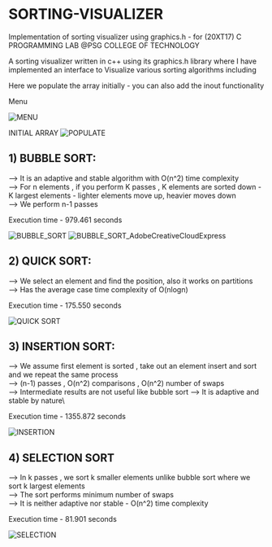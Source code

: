 # SORTING-VISUALIZER

Implementation of sorting visualizer using graphics.h - for (20XT17) C PROGRAMMING LAB @PSG COLLEGE OF TECHNOLOGY

A sorting visualizer written in c++ using its graphics.h library where I have implemented an interface to
Visualize various sorting algorithms including

Here we populate the array initially - you can also add the inout functionality

Menu

![MENU](https://user-images.githubusercontent.com/51514697/169706600-382befbd-34cc-4591-a4d4-44d9d14557f2.png)


INITIAL ARRAY
![POPULATE](https://user-images.githubusercontent.com/51514697/169706616-550a2b87-e4c5-4f2d-80c2-96185e9ef9d5.png)

## 1) BUBBLE SORT:

--> It is an adaptive and stable algorithm with O(n^2) time complexity\
--> For n elements , if you perform K passes , K elements are sorted down - K largest elements - lighter elements move up, heavier moves down\
--> We perform n-1 passes

Execution time - 979.461 seconds

![BUBBLE_SORT](https://user-images.githubusercontent.com/51514697/169706623-236fc4fb-848d-4aa2-a48b-6448255a475a.png)
![BUBBLE_SORT_AdobeCreativeCloudExpress](https://user-images.githubusercontent.com/51514697/169707832-556ca189-8bd4-4f7e-8163-6684a7229550.gif)




## 2) QUICK SORT:

--> We select an element and find the position, also it works on partitions\
--> Has the average case time complexity of O(nlogn)

Execution time - 175.550 seconds

![QUICK SORT](https://user-images.githubusercontent.com/51514697/169706628-5d9e48dd-73ae-4759-aef0-96b8258b6473.png)


## 3) INSERTION SORT:

--> We assume first element is sorted , take out an element insert and sort and we repeat the same process\
--> (n-1) passes , O(n^2) comparisons , O(n^2) number of swaps\
--> Intermediate results are not useful like bubble sort 
--> It is adaptive and stable by nature\

Execution time - 1355.872 seconds

![INSERTION](https://user-images.githubusercontent.com/51514697/169706636-17bdc701-1b0f-493c-9ff6-5b5a71acb7d7.png)


## 4) SELECTION SORT

--> In k passes , we sort k smaller elements unlike bubble sort where we sort k largest elements\
--> The sort performs minimum number of swaps\
--> It is neither adaptive nor stable - O(n^2) time complexity

Execution time -  81.901 seconds

![SELECTION](https://user-images.githubusercontent.com/51514697/169706645-3175eba0-ae3f-4f63-9a5a-41833a1e614d.png)



